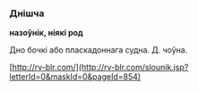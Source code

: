 ### Днішча
**назоўнік, ніякі род**

Дно бочкі або пласкадоннага судна. Д. чоўна.

<a rel="author">[http://rv-blr.com/](http://rv-blr.com/slounik.jsp?letterId=0&maskId=0&pageId=854)</a>
